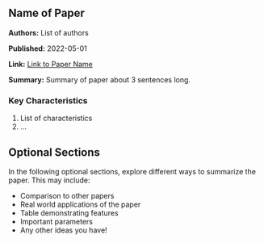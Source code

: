## Name of Paper

**Authors:** List of authors

**Published:** 2022-05-01

**Link:** [Link to Paper Name](url)

**Summary:** Summary of paper about 3 sentences long.

### Key Characteristics

1. List of characteristics
2. ...

## Optional Sections

In the following optional sections, explore different ways to summarize the paper. This may include:
* Comparison to other papers
* Real world applications of the paper
* Table demonstrating features
* Important parameters
* Any other ideas you have!
